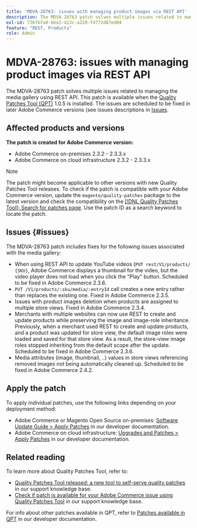 ```yaml
---
title: 'MDVA-28763: issues with managing product images via REST API'
description: The MDVA-28763 patch solves multiple issues related to managing the media gallery using REST API. This patch is available when the [Quality Patches Tool (QPT)](/help/announcements/adobe-commerce-announcements/magento-quality-patches-released-new-tool-to-self-serve-quality-patches.md) 1.0.5 is installed. The issues are scheduled to be fixed in later Adobe Commerce versions.
exl-id: 736fbfa8-b6a3-413c-a220-fd772d87ed04
feature: "REST, Products"
role: Admin
---
```

# MDVA-28763: issues with managing product images via REST API

The MDVA-28763 patch solves multiple issues related to managing the media gallery using REST API. This patch is available when the [Quality Patches Tool (QPT)](/help/announcements/adobe-commerce-announcements/magento-quality-patches-released-new-tool-to-self-serve-quality-patches.md) 1.0.5 is installed. The issues are scheduled to be fixed in later Adobe Commerce versions (see issues descriptions in [Issues](#issues).

## Affected products and versions

**The patch is created for Adobe Commerce version:**

* Adobe Commerce on-premises 2.3.2 - 2.3.3.x
* Adobe Commerce on cloud infrastructure 2.3.2 - 2.3.3.x

>[!NOTE]
>
>The patch might become applicable to other versions with new Quality Patches Tool releases. To check if the patch is compatible with your Adobe Commerce version, update the `magento/quality-patches` package to the latest version and check the compatibility on the [[!DNL Quality Patches Tool]: Search for patches page](https://devdocs.magento.com/quality-patches/tool.html#patch-grid). Use the patch ID as a search keyword to locate the patch.

## Issues {#issues}

The MDVA-28763 patch includes fixes for the following issues associated with the media gallery:

* When using REST API to update YouTube videos (`PUT rest/V1/products/ {SKU}`, Adobe Commerce displays a thumbnail for the video, but the video player does not load when you click the "Play" button. Scheduled to be fixed in Adobe Commerce 2.3.6.
* `PUT /V1/products/:sku/media/:entryId` call creates a new entry rather than replaces the existing one. Fixed in Adobe Commerce 2.3.5.
* Issues with product images deletion when products are assigned to multiple store views. Fixed in Adobe Commerce 2.3.4.
* Merchants with multiple websites can now use REST to create and update products while preserving the image and image-role inheritance. Previously, when a merchant used REST to create and update products, and a product was updated for store view, the default image roles were loaded and saved for that store view. As a result, the store-view image roles stopped inheriting from the default scope after the update. Scheduled to be fixed in Adobe Commerce 2.3.6.
* Media attributes (image, thumbnail, ..) values in store views referencing removed images not being automatically cleaned up. Scheduled to be fixed in Adobe Commerce 2.4.2.

## Apply the patch

To apply individual patches, use the following links depending on your deployment method:

* Adobe Commerce or Magento Open Source on-premises: [Software Update Guide > Apply Patches](https://devdocs.magento.com/guides/v2.4/comp-mgr/patching/mqp.html) in our developer documentation.
* Adobe Commerce on cloud infrastructure: [Upgrades and Patches > Apply Patches](https://devdocs.magento.com/cloud/project/project-patch.html) in our developer documentation.

## Related reading

To learn more about Quality Patches Tool, refer to:

* [Quality Patches Tool released: a new tool to self-serve quality patches](/help/announcements/adobe-commerce-announcements/magento-quality-patches-released-new-tool-to-self-serve-quality-patches.md) in our support knowledge base.
* [Check if patch is available for your Adobe Commerce issue using Quality Patches Tool](/help/support-tools/patches-available-in-qpt-tool/check-patch-for-magento-issue-with-magento-quality-patches.md) in our support knowledge base.

For info about other patches available in QPT, refer to [Patches available in QPT](https://devdocs.magento.com/quality-patches/tool.html#patch-grid) in our developer documentation.
